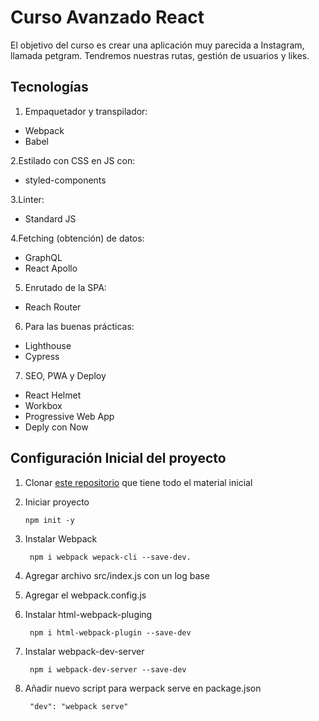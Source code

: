 # Curso Avanzado React

El objetivo del curso es crear una aplicación muy parecida a Instagram, llamada petgram. Tendremos nuestras rutas, gestión de usuarios y likes.

## Tecnologías

1. Empaquetador y transpilador:
- Webpack
- Babel

2.Estilado con CSS en JS con:
- styled-components

3.Linter:
- Standard JS

4.Fetching (obtención) de datos:
- GraphQL
- React Apollo

5. Enrutado de la SPA:
- Reach Router

6. Para las buenas prácticas:
- Lighthouse
- Cypress

7. SEO, PWA y Deploy
- React Helmet
- Workbox
- Progressive Web App
- Deply con Now

## Configuración Inicial del proyecto

1. Clonar [este repositorio](https://github.com/midudev/curso-platzi-react-avanzado) que tiene todo el material inicial

2. Iniciar proyecto

       npm init -y

3. Instalar Webpack

        npm i webpack wepack-cli --save-dev.

4. Agregar archivo src/index.js con un log base

5. Agregar el webpack.config.js

6. Instalar html-webpack-pluging 

        npm i html-webpack-plugin --save-dev

6. Instalar webpack-dev-server

        npm i webpack-dev-server --save-dev

7. Añadir nuevo script para werpack serve en package.json

        "dev": "webpack serve"